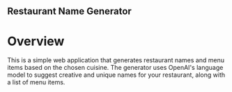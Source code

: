 ## Restaurant Name Generator

# Overview

This is a simple web application that generates restaurant names and menu items based on the chosen cuisine. The generator uses OpenAI's language model to suggest creative and unique names for your restaurant, along with a list of menu items.
